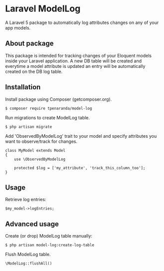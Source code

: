 # Laravel ModelLog
A Laravel 5 package to automatically log attributes changes on any of your app models.

## About package
This package is intended for tracking changes of your Eloquent models inside your Laravel application.
A new DB table will be created and everytime a model attribute is updated an entry will be automatically created on the DB log table.

## Installation

Install package using Composer (getcomposer.org).

    $ composer require tpenaranda/model-log

Run migrations to create ModelLog table.

    $ php artisan migrate

Add 'ObservedByModelLog' trait to your model and specify attributes you want to observe/track for changes.

```
class MyModel extends Model
{
    use \ObservedByModelLog

    protected $log = ['my_attribute', 'track_this_column_too'];
}
```

## Usage

Retrieve log entries:

```
$my_model->logEntries;
```


## Advanced usage

Create (or drop) ModelLog table manually:

    $ php artisan model-log:create-log-table


Flush ModelLog table.

```
\ModelLog::flushAll()
```
